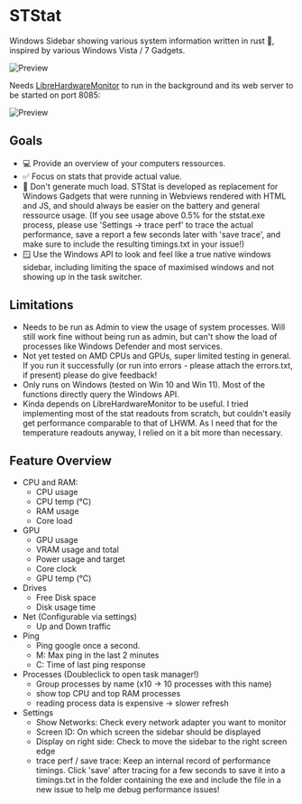 # STStat
Windows Sidebar showing various system information written in rust 🦀, inspired by various Windows Vista / 7 Gadgets.

![Preview](https://raw.githubusercontent.com/chrisheib/STStat/main/screenshot/desktop-main.jpg)

Needs [LibreHardwareMonitor](https://github.com/LibreHardwareMonitor/LibreHardwareMonitor) to run in the background and its web server to be started on port 8085:

![Preview](https://raw.githubusercontent.com/chrisheib/STStat/main/screenshot/lhm.jpg)

## Goals
* 💻 Provide an overview of your computers ressources.
* ✅ Focus on stats that provide actual value. 
* 🚀 Don't generate much load. STStat is developed as replacement for Windows Gadgets that were running in Webviews rendered with HTML and JS, and should always be easier on the battery and general ressource usage. (If you see usage above 0.5% for the ststat.exe process, please use 'Settings -> trace perf' to trace the actual performance, save a report a few seconds later with 'save trace', and make sure to include the resulting timings.txt in your issue!)
* 🪟 Use the Windows API to look and feel like a true native windows sidebar, including limiting the space of maximised windows and not showing up in the task switcher.

## Limitations
* Needs to be run as Admin to view the usage of system processes. Will still work fine without being run as admin, but can't show the load of processes like Windows Defender and most services.
* Not yet tested on AMD CPUs and GPUs, super limited testing in general. If you run it successfully (or run into errors - please attach the errors.txt, if present) please do give feedback!
* Only runs on Windows (tested on Win 10 and Win 11). Most of the functions directly query the Windows API.
* Kinda depends on LibreHardwareMonitor to be useful. I tried implementing most of the stat readouts from scratch, but couldn't easily get performance comparable to that of LHWM. As I need that for the temperature readouts anyway, I relied on it a bit more than necessary. 

## Feature Overview
* CPU and RAM:
  * CPU usage
  * CPU temp (°C)
  * RAM usage
  * Core load
* GPU
  * GPU usage
  * VRAM usage and total
  * Power usage and target
  * Core clock
  * GPU temp (°C)
* Drives
  * Free Disk space 
  * Disk usage time
* Net (Configurable via settings)
  * Up and Down traffic
* Ping
  * Ping google once a second. 
  * M: Max ping in the last 2 minutes
  * C: Time of last ping response
* Processes (Doubleclick to open task manager!)
  * Group processes by name (x10 -> 10 processes with this name)
  * show top CPU and top RAM processes
  * reading process data is expensive -> slower refresh 
* Settings
  * Show Networks: Check every network adapter you want to monitor
  * Screen ID: On which screen the sidebar should be displayed
  * Display on right side: Check to move the sidebar to the right screen edge
  * trace perf / save trace: Keep an internal record of performance timings. Click 'save' after tracing for a few seconds to save it into a timings.txt in the folder containing the exe and include the file in a new issue to help me debug performance issues!